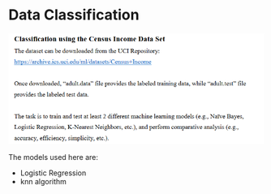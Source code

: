 # Data Classification

<img src="https://github.com/Mujtaba1399/Data-Classification/blob/main/question.PNG">

The models used here are:
*   Logistic Regression
*   knn algorithm
